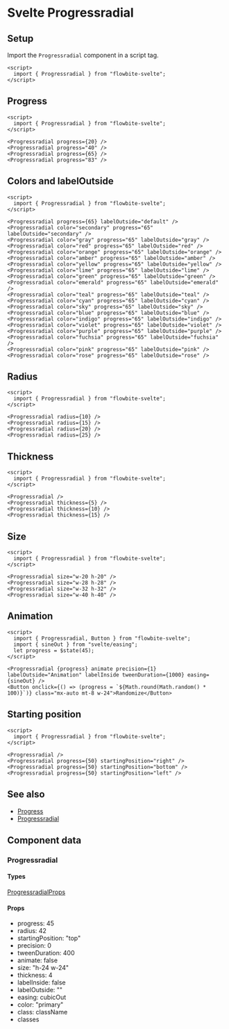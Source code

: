 # Svelte Progressradial


## Setup

Import the `Progressradial` component in a script tag.

```svelte
<script>
  import { Progressradial } from "flowbite-svelte";
</script>
```

## Progress

```svelte
<script>
  import { Progressradial } from "flowbite-svelte";
</script>

<Progressradial progress={20} />
<Progressradial progress="40" />
<Progressradial progress={65} />
<Progressradial progress="83" />
```

## Colors and labelOutside

```svelte
<script>
  import { Progressradial } from "flowbite-svelte";
</script>

<Progressradial progress={65} labelOutside="default" />
<Progressradial color="secondary" progress="65" labelOutside="secondary" />
<Progressradial color="gray" progress="65" labelOutside="gray" />
<Progressradial color="red" progress="65" labelOutside="red" />
<Progressradial color="orange" progress="65" labelOutside="orange" />
<Progressradial color="amber" progress="65" labelOutside="amber" />
<Progressradial color="yellow" progress="65" labelOutside="yellow" />
<Progressradial color="lime" progress="65" labelOutside="lime" />
<Progressradial color="green" progress="65" labelOutside="green" />
<Progressradial color="emerald" progress="65" labelOutside="emerald" />
<Progressradial color="teal" progress="65" labelOutside="teal" />
<Progressradial color="cyan" progress="65" labelOutside="cyan" />
<Progressradial color="sky" progress="65" labelOutside="sky" />
<Progressradial color="blue" progress="65" labelOutside="blue" />
<Progressradial color="indigo" progress="65" labelOutside="indigo" />
<Progressradial color="violet" progress="65" labelOutside="violet" />
<Progressradial color="purple" progress="65" labelOutside="purple" />
<Progressradial color="fuchsia" progress="65" labelOutside="fuchsia" />
<Progressradial color="pink" progress="65" labelOutside="pink" />
<Progressradial color="rose" progress="65" labelOutside="rose" />
```

## Radius

```svelte
<script>
  import { Progressradial } from "flowbite-svelte";
</script>

<Progressradial radius={10} />
<Progressradial radius={15} />
<Progressradial radius={20} />
<Progressradial radius={25} />
```

## Thickness

```svelte
<script>
  import { Progressradial } from "flowbite-svelte";
</script>

<Progressradial />
<Progressradial thickness={5} />
<Progressradial thickness={10} />
<Progressradial thickness={15} />
```

## Size

```svelte
<script>
  import { Progressradial } from "flowbite-svelte";
</script>

<Progressradial size="w-20 h-20" />
<Progressradial size="w-28 h-28" />
<Progressradial size="w-32 h-32" />
<Progressradial size="w-40 h-40" />
```

## Animation

```svelte
<script>
  import { Progressradial, Button } from "flowbite-svelte";
  import { sineOut } from "svelte/easing";
  let progress = $state(45);
</script>

<Progressradial {progress} animate precision={1} labelOutside="Animation" labelInside tweenDuration={1000} easing={sineOut} />
<Button onclick={() => (progress = `${Math.round(Math.random() * 100)}`)} class="mx-auto mt-8 w-24">Randomize</Button>
```

## Starting position

```svelte
<script>
  import { Progressradial } from "flowbite-svelte";
</script>

<Progressradial />
<Progressradial progress={50} startingPosition="right" />
<Progressradial progress={50} startingPosition="bottom" />
<Progressradial progress={50} startingPosition="left" />
```

## See also

- [Progress](https://flowbite-svelte.com/llm/components/progress.md)
- [Progressradial](https://flowbite-svelte.com/llm/extend/progressradial.md)

## Component data

### Progressradial

#### Types

[ProgressradialProps](https://github.com/themesberg/flowbite-svelte/blob/main/src/lib/types.ts#L1206)

#### Props

- progress: 45
- radius: 42
- startingPosition: "top"
- precision: 0
- tweenDuration: 400
- animate: false
- size: "h-24 w-24"
- thickness: 4
- labelInside: false
- labelOutside: ""
- easing: cubicOut
- color: "primary"
- class: className
- classes

